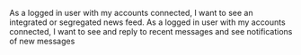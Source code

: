 As a logged in user with my accounts connected, I want to see an integrated or segregated news feed.
As a logged in user with my accounts connected, I want to see and reply to recent messages and see notifications of new messages 
